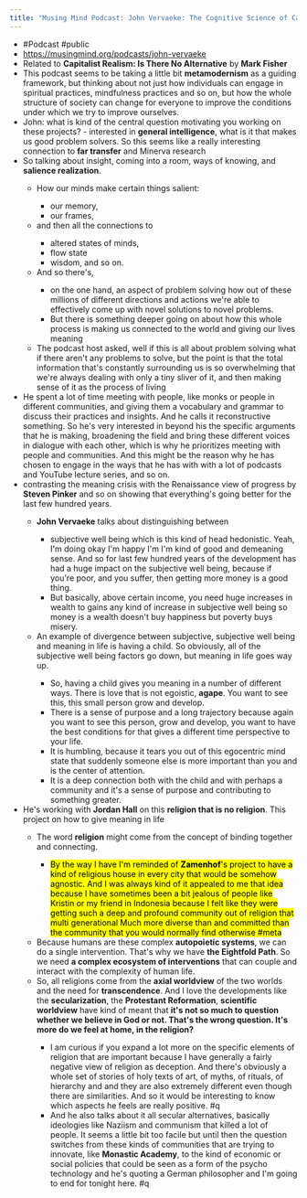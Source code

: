 ```yaml
---
title: "Musing Mind Podcast: John Vervaeke: The Cognitive Science of Capitalist Realism"
---
```


- #Podcast #public<span id='vI5SiqbDw'/>
- https://musingmind.org/podcasts/john-vervaeke<span id='G0dyKACkf'/>
- Related to **Capitalist Realism: Is There No Alternative** by **Mark Fisher**<span id='-T537mLsT'/>
- This podcast seems to be taking a little bit **metamodernism** as a guiding framework, but thinking about not just how individuals can engage in spiritual practices, mindfulness practices and so on, but how the whole structure of society can change for everyone to improve the conditions under which we try to improve ourselves.<span id='fW9UzJ-Tq'/>
- John: what is kind of the central question motivating you working on these projects? - interested in **general intelligence**, what is it that makes us good problem solvers. So this seems like a really interesting connection to **far transfer** and Minerva research<span id='c5Zd0lJd9'/>
- So talking about insight, coming into a room, ways of knowing, and **salience realization**.<span id='GHPuTLXfA'/>
    - How our minds make certain things salient:<span id='CcqtzGbnH'/>
        - our memory,<span id='R4Ywt_-ts'/>
        - our frames,<span id='aBDHA4QRG'/>
    - and then all the connections to<span id='HX7nO6zrA'/>
        - altered states of minds,<span id='KtKVZ7De4'/>
        - flow state<span id='NH6nNdeYG'/>
        - wisdom, and so on.<span id='J7CopuYLd'/>
    - And so there's,<span id='lSdI2SbPD'/>
        - on the one hand, an aspect of problem solving how out of these millions of different directions and actions we're able to effectively come up with novel solutions to novel problems.<span id='BmBU7ScYi'/>
        - But there is something deeper going on about how this whole process is making us connected to the world and giving our lives meaning<span id='azo34LfXP'/>
    - The podcast host asked, well if this is all about problem solving what if there aren't any problems to solve, but the point is that the total information that's constantly surrounding us is so overwhelming that we're always dealing with only a tiny sliver of it, and then making sense of it as the process of living<span id='Ddn-4x1Xy'/>
- He spent a lot of time meeting with people, like monks or people in different communities, and giving them a vocabulary and grammar to discuss their practices and insights. And he calls it reconstructive something. So he's very interested in beyond his the specific arguments that he is making, broadening the field and bring these different voices in dialogue with each other, which is why he prioritizes meeting with people and communities. And this might be the reason why he has chosen to engage in the ways that he has with with a lot of podcasts and YouTube lecture series, and so on.<span id='JYccyO558'/>
- contrasting the meaning crisis with the Renaissance view of progress by **Steven Pinker** and so on showing that everything's going better for the last few hundred years.<span id='ixHhDmI4N'/>
    - **John Vervaeke** talks about distinguishing between<span id='ScAxxumTY'/>
        - subjective well being which is this kind of head hedonistic. Yeah, I'm doing okay I'm happy I'm I'm kind of good and demeaning sense. And so for last few hundred years of the development has had a huge impact on the subjective well being, because if you're poor, and you suffer, then getting more money is a good thing.<span id='QyA_b46UI'/>
        - But basically, above certain income, you need huge increases in wealth to gains any kind of increase in subjective well being so money is a wealth doesn't buy happiness but poverty buys misery.<span id='miQlW97YH'/>
    - An example of divergence between subjective, subjective well being and meaning in life is having a child. So obviously, all of the subjective well being factors go down, but meaning in life goes way up.<span id='z5T-AXgGN'/>
        - So, having a child gives you meaning in a number of different ways. There is love that is not egoistic, **agape**. You want to see this, this small person grow and develop.<span id='xn6eHdMxI'/>
        - There is a sense of purpose and a long trajectory because again you want to see this person, grow and develop, you want to have the best conditions for that gives a different time perspective to your life.<span id='rstDqPHwV'/>
        - It is humbling, because it tears you out of this egocentric mind state that suddenly someone else is more important than you and is the center of attention.<span id='MmnFDVyIj'/>
        - It is a deep connection both with the child and with perhaps a community and it's a sense of purpose and contributing to something greater.<span id='00LQdiA1N'/>
- He's working with **Jordan Hall** on this **religion that is no religion**. This project on how to give meaning in life<span id='zzejq-5LI'/>
    - The word **religion** might come from the concept of binding together and connecting.<span id='tF5fHf-KT'/>
        - &#8203;<mark>By the way I have I'm reminded of **Zamenhof**'s project to have a kind of religious house in every city that would be somehow agnostic. And I was always kind of it appealed to me that idea because I have sometimes been a bit jealous of people like Kristin or my friend in Indonesia because I felt like they were getting such a deep and profound community out of religion that multi generational Much more diverse than and committed than the community that you would normally find otherwise #meta</mark><span id='jH1pTD5Iv'/>
    - Because humans are these complex **autopoietic systems**, we can do a single intervention. That's why we have **the Eightfold Path**. So we need **a complex ecosystem of interventions** that can couple and interact with the complexity of human life.<span id='VPMiQGl1l'/>
    - So, all religions come from the **axial worldview** of the two worlds and the need for **transcendence**. And I love the developments like the **secularization**, the **Protestant Reformation**, **scientific worldview** have kind of meant that **it's not so much to question whether we believe in God or not. That's the wrong question. It's more do we feel at home, in the religion?**<span id='-BpWIgGbd'/>
        - I am curious if you expand a lot more on the specific elements of religion that are important because I have generally a fairly negative view of religion as deception. And there's obviously a whole set of stories of holy texts of art, of myths, of rituals, of hierarchy and and they are also extremely different even though there are similarities. And so it would be interesting to know which aspects he feels are really positive. #q<span id='uUoIRgzAr'/>
        - And he also talks about it all secular alternatives, basically ideologies like Naziism and communism that killed a lot of people. It seems a little bit too facile but until then the question switches from these kinds of communities that are trying to innovate, like **Monastic Academy**, to the kind of economic or social policies that could be seen as a form of the psycho technology and he's quoting a German philosopher and I'm going to end for tonight here. #q<span id='3pGTU-tqD'/>

